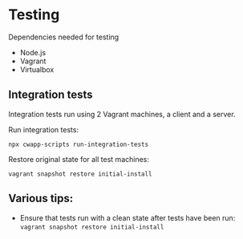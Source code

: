 # Testing

Dependencies needed for testing

- Node.js
- Vagrant
- Virtualbox

## Integration tests

Integration tests run using 2 Vagrant machines, a client and a server.

Run integration tests:

```
npx cwapp-scripts run-integration-tests
```

Restore original state for all test machines:

```
vagrant snapshot restore initial-install
```

## Various tips:

- Ensure that tests run with a clean state after tests have been run: `vagrant snapshot restore initial-install`

